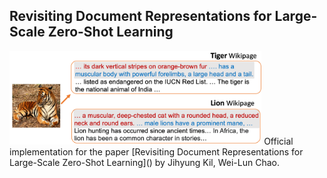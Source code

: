 ## Revisiting Document Representations for Large-Scale Zero-Shot Learning

<img src="./figs/zsl_app.png" width="80%" height="50%">
Official implementation for the paper [Revisiting Document Representations for Large-Scale Zero-Shot Learning]() by Jihyung Kil, Wei-Lun Chao.
